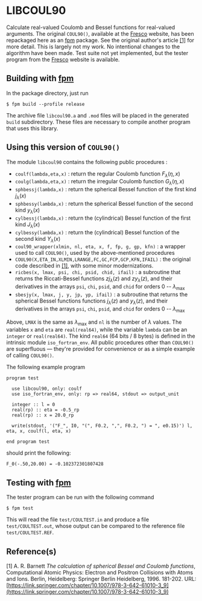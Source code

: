 # LIBCOUL90

Calculate real-valued Coulomb and Bessel functions for real-valued arguments.
The original `COUL90()`, available at the
[Fresco](https://www.fresco.org.uk/programs/barnett/index.htm) website, has been repackaged here as an
[fpm](https://github.com/fortran-lang/fpm) package.
See the original author's article [[1]](#1) for more detail.
This is largely not my work.
No intentional changes to the algorithm have been made.
Test suite not yet implemented, but the tester program from the
[Fresco](https://www.fresco.org.uk/programs/barnett/index.htm) website is available.

## Building with [fpm](https://github.com/fortran-lang/fpm)
In the package directory, just run

    $ fpm build --profile release

The archive file `libcoul90.a` and `.mod` files will be placed in the generated `build` subdirectory.
These files are necessary to compile another program that uses this library.

## Using this version of `COUL90()`
The module `libcoul90` contains the following public procedures :

- `coulf(lambda,eta,x)` : return the regular Coulomb function $F_\lambda(\eta,x)$
- `coulg(lambda,eta,x)` : return the irregular Coulomb function $G_\lambda(\eta,x)$
- `sphbessj(lambda,x)` : return the spherical Bessel function of the first kind $j_\lambda(x)$
- `sphbessy(lambda,x)` : return the spherical Bessel function of the second kind $y_\lambda(x)$
- `cylbessj(lambda,x)` : return the (cylindrical) Bessel function of the first kind $J_\lambda(x)$
- `cylbessy(lambda,x)` : return the (cylindrical) Bessel function of the second kind $Y_\lambda(x)$
- `coul90_wrapper(xlmin, nl, eta, x, f, fp, g, gp, kfn)` : a wrapper used to call `COUL90()`, used by the above-mentioned procedures
- `COUL90(X,ETA_IN,XLMIN,LRANGE,FC,GC,FCP,GCP,KFN,IFAIL)` : the original code described in [[1]](#1), with some minor modernizations.
- `ricbes(x, lmax, psi, chi, psid, chid, ifail)` : a subroutine that returns the Riccati-Bessel functions $zj_\lambda(z)$ and $zy_\lambda(z)$, and their derivatives in the arrays
`psi`, `chi`, `psid`, and `chid` for orders $0$ -- $\lambda_\text{max}$
- `sbesjy(x, lmax, j, y, jp, yp, ifail)` : a subroutine that returns the spherical Bessel functions functions $j_\lambda(z)$ and $y_\lambda(z)$, and their derivatives in the arrays
`psi`, `chi`, `psid`, and `chid` for orders $0$ -- $\lambda_\text{max}$

Above, `LMAX` is the same as $\lambda_\text{max}$ and `nl` is the number of $\lambda$ values.
The variables `x` and `eta` are `real(real64)`, while the variable `lambda` can be an `integer` or `real(real64)`.
The kind `real64` (64 bits / 8 bytes) is defined in the intrinsic module `iso_fortran_env`.
All public procedures other than `COUL90()` are superfluous — they're provided for convenience or as a simple example of calling `COUL90()`.

The following example program

    program test

      use libcoul90, only: coulf
      use iso_fortran_env, only: rp => real64, stdout => output_unit

      integer :: l = 0
      real(rp) :: eta = -0.5_rp
      real(rp) :: x = 20.0_rp

      write(stdout, '("F_", I0, "(", F0.2, ",", F0.2, ") = ", e0.15)') l, eta, x, coulf(l, eta, x)

    end program test

should print the following:

    F_0(-.50,20.00) = -0.102372301807428

## Testing with [fpm](https://github.com/fortran-lang/fpm)

The tester program can be run with the following command

    $ fpm test

This will read the file `test/COULTEST.in` and produce a file `test/COULTEST.out`, whose output can be compared to the reference file `test/COULTEST.REF`.



## Reference(s)

<a id="1">[1]</a>
A. R. Barnett
*The calculation of spherical Bessel and Coulomb functions*,
Computational Atomic Physics: Electron and Positron Collisions with Atoms and Ions. Berlin, Heidelberg: Springer Berlin Heidelberg, 1996. 181-202.
URL: [https://link.springer.com/chapter/10.1007/978-3-642-61010-3_9](https://link.springer.com/chapter/10.1007/978-3-642-61010-3_9)
